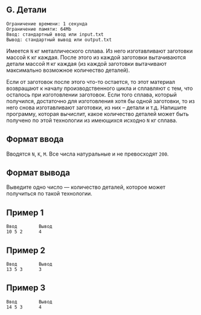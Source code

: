 ## G. Детали
```
Ограничение времени: 1 секунда
Ограничение памяти: 64Mb
Ввод: стандартный ввод или input.txt
Вывод: стандартный вывод или output.txt
```

Имеется `N` кг металлического сплава. Из него изготавливают заготовки массой `K` кг каждая. После этого из каждой заготовки вытачиваются детали массой `M` кг каждая (из каждой заготовки вытачивают максимально возможное количество деталей).

Если от заготовок после этого что-то остается, то этот материал возвращают к началу производственного цикла и сплавляют с тем, что осталось при изготовлении заготовок. Если того сплава, который получился, достаточно для изготовления хотя бы одной заготовки, то из него снова изготавливают заготовки, из них – детали и т.д. Напишите программу, которая вычислит, какое количество деталей может быть получено по этой технологии из имеющихся исходно `N` кг сплава.

## Формат ввода
Вводятся `N`, `K`, `M`. Все числа натуральные и не превосходят `200`.

## Формат вывода
Выведите одно число — количество деталей, которое может получиться по такой технологии.

## Пример 1
```
Ввод        Вывод
10 5 2      4
```

## Пример 2
```
Ввод	    Вывод
13 5 3      3
```

## Пример 3
```
Ввод	    Вывод
14 5 3      4
```